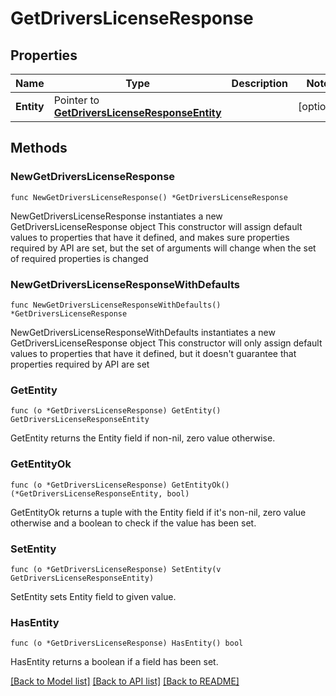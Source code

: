 # GetDriversLicenseResponse

## Properties

Name | Type | Description | Notes
------------ | ------------- | ------------- | -------------
**Entity** | Pointer to [**GetDriversLicenseResponseEntity**](GetDriversLicenseResponseEntity.md) |  | [optional] 

## Methods

### NewGetDriversLicenseResponse

`func NewGetDriversLicenseResponse() *GetDriversLicenseResponse`

NewGetDriversLicenseResponse instantiates a new GetDriversLicenseResponse object
This constructor will assign default values to properties that have it defined,
and makes sure properties required by API are set, but the set of arguments
will change when the set of required properties is changed

### NewGetDriversLicenseResponseWithDefaults

`func NewGetDriversLicenseResponseWithDefaults() *GetDriversLicenseResponse`

NewGetDriversLicenseResponseWithDefaults instantiates a new GetDriversLicenseResponse object
This constructor will only assign default values to properties that have it defined,
but it doesn't guarantee that properties required by API are set

### GetEntity

`func (o *GetDriversLicenseResponse) GetEntity() GetDriversLicenseResponseEntity`

GetEntity returns the Entity field if non-nil, zero value otherwise.

### GetEntityOk

`func (o *GetDriversLicenseResponse) GetEntityOk() (*GetDriversLicenseResponseEntity, bool)`

GetEntityOk returns a tuple with the Entity field if it's non-nil, zero value otherwise
and a boolean to check if the value has been set.

### SetEntity

`func (o *GetDriversLicenseResponse) SetEntity(v GetDriversLicenseResponseEntity)`

SetEntity sets Entity field to given value.

### HasEntity

`func (o *GetDriversLicenseResponse) HasEntity() bool`

HasEntity returns a boolean if a field has been set.


[[Back to Model list]](../README.md#documentation-for-models) [[Back to API list]](../README.md#documentation-for-api-endpoints) [[Back to README]](../README.md)


